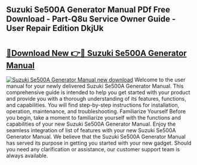 ## Suzuki Se500A Generator Manual PDf Free Download - Part-Q8u Service Owner Guide - User Repair Edition DkjUk

# <h2><a href="http://bc53896.oget.top/?id=Suzuki+Se500A+Generator+Manual">🔗Download New 👉🔴 Suzuki Se500A Generator Manual</a></h2>

[![Suzuki Se500A Generator Manual new download](https://i.imgur.com/5g1atiW.png)](http://bc53896.oget.top/?id=Suzuki+Se500A+Generator+Manual)
Welcome to the user manual for your newly delivered Suzuki Se500A Generator Manual. This comprehensive guide is intended to help you get started with your product and provide you with a thorough understanding of its features, functions, and capabilities. You will find step-by-step instructions for installation, operation, maintenance, and troubleshooting. Familiarize Yourself Before you begin, take a moment to familiarize yourself with the functions and capabilities of your new Suzuki Se500A Generator Manual. Enjoy the seamless integration of list of features with your new Suzuki Se500A Generator Manual. We believe that the Suzuki Se500A Generator Manual has served its purpose in getting you started with your new gadget. Should you need any clarification or assistance, our customer support team is always available.
